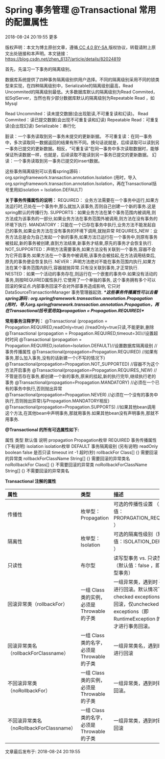 # Spring 事务管理 @Transactional 常用的配置属性

2018-08-24 20:19:55  更多

版权声明：本文为博主原创文章，遵循[ CC 4.0 BY-SA ](http://creativecommons.org/licenses/by-sa/4.0/)版权协议，转载请附上原文出处链接和本声明。本文链接：https://blog.csdn.net/zhen_6137/article/details/82024819

首先，先温习一下事务的隔离级别。

数据库系统提供了四种事务隔离级别供用户选择。不同的隔离级别采用不同的锁类型来实现，在四种隔离级别中，Serializable的隔离级别最高，Read Uncommited的隔离级别最低。大多数据库默认的隔离级别为Read Commited，如SqlServer，当然也有少部分数据库默认的隔离级别为Repeatable Read ，如Mysql

 Read Uncommited：读未提交数据(会出现脏读,不可重复读和幻读)。
 Read Commited：读已提交数据(会出现不可重复读和幻读)
 Repeatable Read：可重复读(会出现幻读)
 Serializable：串行化

脏读：一个事务读取到另一事务未提交的更新新据。
不可重复读：在同一事务中，多次读取同一数据返回的结果有所不同。换句话说就是，后续读取可以读到另一事务已提交的更新数据。相反，“可重复读”在同一事务中多次读取数据时，能够保证所读数据一样，也就是，后续读取不能读到另一事务已提交的更新数据。
幻读：一个事务读取到另一事务已提交的insert数据。

这些事务隔离级别可以去看spring源码 : org.springframework.transaction.annotation.Isolation
(用时，导入org.springframework.transaction.annotation.Isolation，再在Transactional括号里用如isolation = Isolation.DEFAULT)

 

**关于事务传播属性的说明：**
REQUIRED： 业务方法需要在一个事务中运行,如果方法运行时,已处在一个事务中,那么就加入该事务,否则自己创建一个新的事务.这是spring默认的传播行为.
SUPPORTS：如果业务方法在某个事务范围内被调用,则方法成为该事务的一部分,如果业务方法在事务范围外被调用,则方法在没有事务的环境下执行.
MANDATORY：只能在一个已存在事务中执行,业务方法不能发起自己的事务,如果业务方法在没有事务的环境下调用,就抛异常
REQUIRES_NEW：业务方法总是会为自己发起一个新的事务,如果方法已运行在一个事务中,则原有事务被挂起,新的事务被创建,直到方法结束,新事务才结束,原先的事务才会恢复执行.
NOT_SUPPORTED：声明方法需要事务,如果方法没有关联到一个事务,容器不会为它开启事务.如果方法在一个事务中被调用,该事务会被挂起,在方法调用结束后,原先的事务便会恢复执行.
NEVER：声明方法绝对不能在事务范围内执行,如果方法在某个事务范围内执行,容器就抛异常.只有没关联到事务,才正常执行.
NESTED：如果一个活动的事务存在,则运行在一个嵌套的事务中.如果没有活动的事务,则按REQUIRED属性执行.它使用了一个单独的事务, 这个事务拥有多个可以回滚的保证点.内部事务回滚不会对外部事务造成影响, 它只对DataSourceTransactionManager 事务管理器起效.
  ***\*这些事务传播属性可以去看spring源码 : org.springframework.transaction.annotation.Propagation
(用时，导入org.springframework.transaction.annotation.Propagation，再在Transactional括号里用如propagation = Propagation.REQUIRED)\**** 

 

**常用事务注释罗列：**
@Transactional (propagation = Propagation.REQUIRED,readOnly=true) //readOnly=true只读,不能更新,删除
@Transactional (propagation = Propagation.REQUIRED,timeout=30)//设置超时时间
@Transactional (propagation = Propagation.REQUIRED,isolation=Isolation.DEFAULT)//设置数据库隔离级别
//事务传播属性
@Transactional(propagation=Propagation.REQUIRED) //如果有事务,那么加入事务,没有的话新建一个(不写的情况下)
@Transactional(propagation=Propagation.NOT_SUPPORTED) //容器不为这个方法开启事务
@Transactional(propagation=Propagation.REQUIRES_NEW) //不管是否存在事务,都创建一个新的事务,原来的挂起,新的执行完毕,继续执行老的事务
@Transactional(propagation=Propagation.MANDATORY) //必须在一个已有的事务中执行,否则抛出异常
@Transactional(propagation=Propagation.NEVER) //必须在一个没有的事务中执行,否则抛出异常(与Propagation.MANDATORY相反)
@Transactional(propagation=Propagation.SUPPORTS) //如果其他bean调用这个方法,在其他bean中声明事务,那就用事务.如果其他bean没有声明事务,那就不用事务.

**@Transactional 的所有可选属性如下:**

属性 类型 默认值 说明
propagation Propagation枚举 REQUIRED 事务传播属性 (下有说明)
isolation isolation枚举 DEFAULT 事务隔离级别 (另有说明)
readOnly boolean false 是否只读
timeout int -1 超时(秒)
rollbackFor Class[] {} 需要回滚的异常类
rollbackForClassName String[] {} 需要回滚的异常类名
noRollbackFor Class[] {} 不需要回滚的异常类
noRollbackForClassName String[] {} 不需要回滚的异常类名

 

 **Transactional 注解的属性**

| 属性                                     | 类型                                        | 描述                                                         |
| :--------------------------------------- | :------------------------------------------ | :----------------------------------------------------------- |
| 传播性                                   | 枚举型：Propagation                         | 可选的传播性设置 （默认值：PROPAGATION_REQUIRED ）           |
| 隔离性                                   | 枚举型：Isolation                           | 可选的隔离性级别（默认值：ISOLATION_DEFAULT ）               |
| 只读性                                   | 布尔型                                      | 读写型事务 vs. 只读型事务（默认值：false ，即只读型事务）    |
| 回滚异常类（rollbackFor）                | 一组 Class 类的实例，必须是Throwable 的子类 | 一组异常类，遇到时 **确保** 进行回滚。默认情况下checked exceptions不进行回滚，仅unchecked exceptions（即RuntimeException 的子类）才进行事务回滚。 |
| 回滚异常类名（rollbackForClassname）     | 一组 Class 类的名字，必须是Throwable 的子类 | 一组异常类名，遇到时 **确保** 进行回滚                       |
| 不回滚异常类（noRollbackFor）            | 一组 Class 类的实例，必须是Throwable 的子类 | 一组异常类，遇到时确保 **不** 回滚。                         |
| 不回滚异常类名（noRollbackForClassname） | 一组 Class 类的名字，必须是Throwable 的子类 | 一组异常类，遇到时确保 **不** 回滚                           |

文章最后发布于: 2018-08-24 20:19:55
